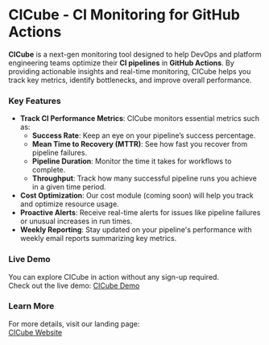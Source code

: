 
# CICube - CI Monitoring for GitHub Actions



**CICube** is a next-gen monitoring tool designed to help DevOps and platform engineering teams optimize their **CI pipelines** in **GitHub Actions**. By providing actionable insights and real-time monitoring, CICube helps you track key metrics, identify bottlenecks, and improve overall performance.

### Key Features

- **Track CI Performance Metrics**: CICube monitors essential metrics such as:
  - **Success Rate**: Keep an eye on your pipeline’s success percentage.
  - **Mean Time to Recovery (MTTR)**: See how fast you recover from pipeline failures.
  - **Pipeline Duration**: Monitor the time it takes for workflows to complete.
  - **Throughput**: Track how many successful pipeline runs you achieve in a given time period.
- **Cost Optimization**: Our cost module (coming soon) will help you track and optimize resource usage.
- **Proactive Alerts**: Receive real-time alerts for issues like pipeline failures or unusual increases in run times.
- **Weekly Reporting**: Stay updated on your pipeline's performance with weekly email reports summarizing key metrics.
  
### Live Demo

You can explore CICube in action without any sign-up required.  
Check out the live demo: [CICube Demo](https://s.cicube.io/demo)

### Learn More

For more details, visit our landing page:  
[CICube Website](https://cicube.io)
